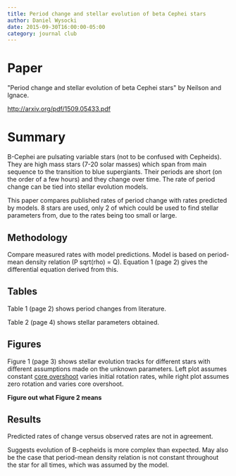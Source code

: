 ```yaml
---
title: Period change and stellar evolution of beta Cephei stars
author: Daniel Wysocki
date: 2015-09-30T16:00:00-05:00
category: journal club
---
```


# Paper

"Period change and stellar evolution of beta Cephei stars" by Neilson and Ignace.

<http://arxiv.org/pdf/1509.05433.pdf>


# Summary

B-Cephei are pulsating variable stars (not to be confused with Cepheids). They are high mass stars (7-20 solar masses) which span from main sequence to the transition to blue supergiants. Their periods are short (on the order of a few hours) and they change over time. The rate of period change can be tied into stellar evolution models.

This paper compares published rates of period change with rates predicted by models. 8 stars are used, only 2 of which could be used to find stellar parameters from, due to the rates being too small or large.


## Methodology

Compare measured rates with model predictions. Model is based on period-mean density relation (P sqrt(rho) = Q). Equation 1 (page 2) gives the differential equation derived from this.


## Tables

Table 1 (page 2) shows period changes from literature.

Table 2 (page 4) shows stellar parameters obtained.


## Figures

Figure 1 (page 3) shows stellar evolution tracks for different stars with different assumptions made on the unknown parameters. Left plot assumes constant [core overshoot](https://en.wikipedia.org/wiki/Convective_overshoot) varies initial rotation rates, while right plot assumes zero rotation and varies core overshoot.

**Figure out what Figure 2 means**


## Results

Predicted rates of change versus observed rates are not in agreement.

Suggests evolution of B-cepheids is more complex than expected. May also be the case that period-mean density relation is not constant throughout the star for all times, which was assumed by the model.
